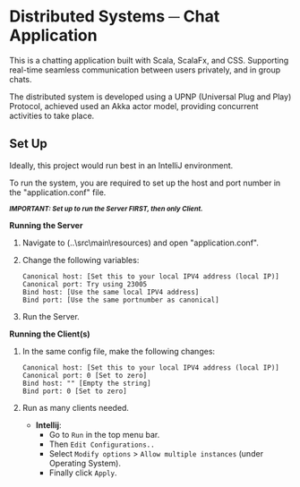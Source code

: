 # Distributed Systems ─ Chat Application

This is a chatting application built with Scala, ScalaFx, and CSS. Supporting real-time seamless communication between users privately, and in group chats. 

The distributed system is developed using a UPNP (Universal Plug and Play) Protocol, achieved used an Akka actor model, providing concurrent activities to take place.


## Set Up

Ideally, this project would run best in an IntelliJ environment.

To run the system, you are required to set up the host and port number in the "application.conf" file. 

<sub>***IMPORTANT: Set up to run the Server FIRST, then only Client.***</sub>

**Running the Server**
   
   1. Navigate to (..\src\main\resources) and open "application.conf".

   2. Change the following variables:
        ```
        Canonical host: [Set this to your local IPV4 address (local IP)]
        Canonical port: Try using 23005
        Bind host: [Use the same local IPV4 address]
        Bind port: [Use the same portnumber as canonical]
        ```
   
   3. Run the Server.

**Running the Client(s)**

   1. In the same config file, make the following changes:
        ```
        Canonical host: [Set this to your local IPV4 address (local IP)]
        Canonical port: 0 [Set to zero]
        Bind host: "" [Empty the string]
        Bind port: 0 [Set to zero]
        ```

   2. Run as many clients needed.
        - **Intellij**:
            - Go to `Run` in the top menu bar.
            - Then `Edit Configurations..`
            - Select `Modify options` > `Allow multiple instances` (under Operating System).
            - Finally click `Apply`.

